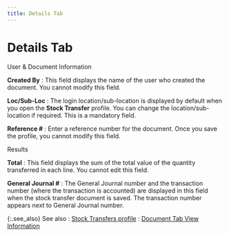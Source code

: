 ```yaml
---
title: Details Tab
---
```


# Details Tab


User & Document Information


**Created By**
: This field displays the name of the user who created  the document. You cannot modify this field.


**Loc/Sub-Loc**
: The login  location/sub-location is displayed by default when you open the **Stock Transfer** profile. You can change  the location/sub-location if required. This is a mandatory field.


**Reference #**
: Enter a reference number for the document. Once  you save the profile, you cannot modify this field.


Results


**Total**
: This field displays the sum of the total value of  the quantity transferred in each line. You cannot edit this field.


**General Journal #**
: The General Journal number and the transaction number  (where the transaction is accounted) are displayed in this field when  the stock transfer document is saved. The transaction number appears next  to General Journal number.


{:.see_also}
See also
: [Stock  Transfers profile]({{site.wm_baseurl}}/inv-adj/stk-trans/create-stock-transfer-document/the_stock_transfers_profile.html)
: [Document  Tab View Information]({{site.wm_baseurl}}/misc/document_tab_view_information_stck_trsr.html)
